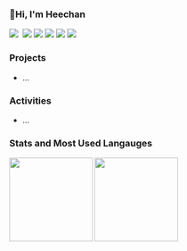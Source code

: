 ### 👋Hi, I'm Heechan
<p align="left">
  <img src="https://img.shields.io/badge/Python-3766AB?style=flat-square&logo=Python&logoColor=white"/></a>&nbsp 
  <img src="https://img.shields.io/badge/Node.js-5CCF49?style=flat-square&logo=Node.js&logoColor=white"/></a> 
  <img src="https://img.shields.io/badge/MySQL-43B6EF?style=flat-square&logo=Mysql&logoColor=white"/></a> 
  <img src="https://img.shields.io/badge/JavaScript-FFCA28?style=flat-square&logo=Javascript&logoColor=white"/></a>
  <img src="https://img.shields.io/badge/AWS-F7981E?style=flat-square&logo=AmazonAWS&logoColor=white"/>
  <img src="https://img.shields.io/badge/Git-F05032?style=flat-square&logo=Git&logoColor=white"/>
</p>
  
### Projects
- ...

### Activities  
- ...

### Stats and Most Used Langauges

<p align="left">
  <img align="left" src="https://github-readme-stats.vercel.app/api?username=HC-kang&show_icons=true&theme=dark" height="150px"/>

  <a href="hthttps://hc-kang.tistory.com/"><img align="left" src="https://github-readme-stats.vercel.app/api/top-langs/?username=HC-kang&langs_count=4&layout=compact&bg_color=151515&hide=jupyter%20notebook,c%2B%2B,C,html&title_color=fff&text_color=fff)](https://github.com/anuraghazra/github-readme-stats" height="150px"/></a>
</p>


<!--
**HC-kang/HC-kang** is a ✨ _special_ ✨ repository because its `README.md` (this file) appears on your GitHub profile.

Here are some ideas to get you started:

- 🔭 I’m currently working on ...
- 🌱 I’m currently learning ...
- 👯 I’m looking to collaborate on ...
- 🤔 I’m looking for help with ...
- 💬 Ask me about ...
- 📫 How to reach me: ...
- 😄 Pronouns: ...
- ⚡ Fun fact: ...
-->
